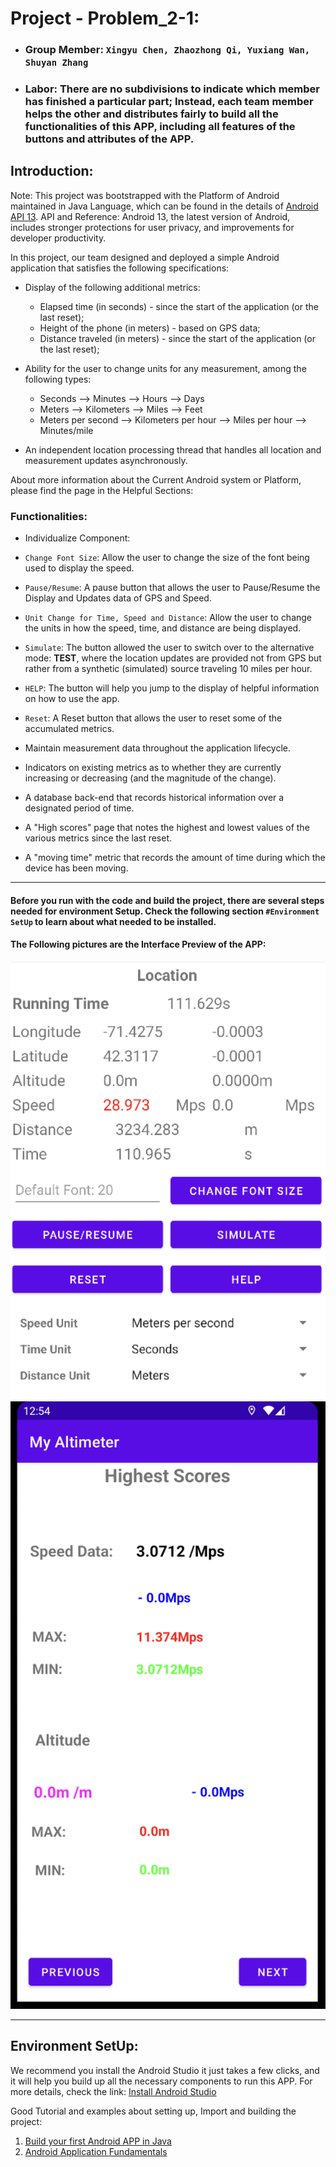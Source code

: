 # Project - Problem_2-1: 

- ### **Group Member:** `Xingyu Chen, Zhaozhong Qi, Yuxiang Wan, Shuyan Zhang`

- ### **Labor:** There are no subdivisions to indicate which member has finished a particular part; Instead, each team member helps the other and distributes fairly to build all the functionalities of this APP, including all features of the buttons and attributes of the APP. 


## Introduction:

Note: This project was bootstrapped with the Platform of Android maintained in Java Language, which can be found in the details of [Android API 13](https://developer.android.com/about). API and Reference: Android 13, the latest version of Android, includes stronger protections for user privacy, and improvements for developer productivity.


In this project, our team designed and deployed a simple Android application that satisfies the following specifications:

- Display of the following additional metrics:
  - Elapsed time (in seconds) - since the start of the application (or the last reset);
  - Height of the phone (in meters) - based on GPS data;
  - Distance traveled (in meters) - since the start of the application (or the last reset);
  
- Ability for the user to change units for any measurement, among the following types:
  - Seconds ⟶ Minutes ⟶ Hours ⟶ Days
  - Meters ⟶ Kilometers ⟶ Miles ⟶ Feet
  - Meters per second ⟶ Kilometers per hour ⟶ Miles per hour ⟶ Minutes/mile
  
- An independent location processing thread that handles all location and measurement updates asynchronously.

About more information about the Current Android system or Platform, please find the page in the Helpful Sections: 


### Functionalities: 

 - Individualize Component: 
-   `Change Font Size`: Allow the user to change the size of the font being used to display the speed.

-   `Pause/Resume`: A pause button that allows the user to Pause/Resume the Display and Updates data of GPS and Speed.

-   `Unit Change for Time, Speed and Distance`: Allow the user to change the units in how the speed, time, and distance are being displayed.

-   `Simulate`: The button allowed the user to switch over to the alternative mode: **TEST**, where the location updates are provided not from GPS but rather from a synthetic (simulated) source traveling 10 miles per hour.

-   `HELP`: The button will help you jump to the display of helpful information on how to use the app.

-   `Reset`: A Reset button that allows the user to reset some of the accumulated metrics.

-   Maintain measurement data throughout the application lifecycle.

-   Indicators on existing metrics as to whether they are currently increasing or decreasing (and the magnitude of the change).

-   A database back-end that records historical information over a designated period of time.

-   A "High scores" page that notes the highest and lowest values of the various metrics since the last reset.

-   A "moving time" metric that records the amount of time during which the device has been moving.

---

#### Before you run with the code and build the project, there are several steps needed for environment Setup. Check the following section `#Environment SetUp` to learn about what needed to be installed.

#### The Following pictures are the Interface Preview of the APP: 

![Interface Preview_1](pic/Preview1.png) ![Interface Preview_2](pic/Preview2.png)


---

## Environment SetUp: 

We recommend you install the Android Studio it just takes a few clicks, and it will help you build up all the necessary components to run this APP. For more details, check the link: [Install Android Studio](https://developer.android.com/studio/install)


Good Tutorial and examples about setting up, Import and building the project: 

1. [Build your first Android APP in Java](https://developer.android.com/codelabs/build-your-first-android-app?hl=zh-cn#0)
2. [Android Application Fundamentals](https://developer.android.com/guide/components/fundamentals)




